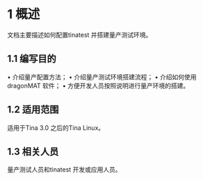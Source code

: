 # 1 概述

文档主要描述如何配置tinatest 并搭建量产测试环境。

## 1.1 编写目的

• 介绍量产配置方法；
• 介绍量产测试环境搭建流程；
• 介绍如何使用dragonMAT 软件；
• 方便开发人员按照说明进行量产环境的搭建。

## 1.2 适用范围

适用于Tina 3.0 之后的Tina Linux。

## 1.3 相关人员

量产测试人员和tinatest 开发或应用人员。